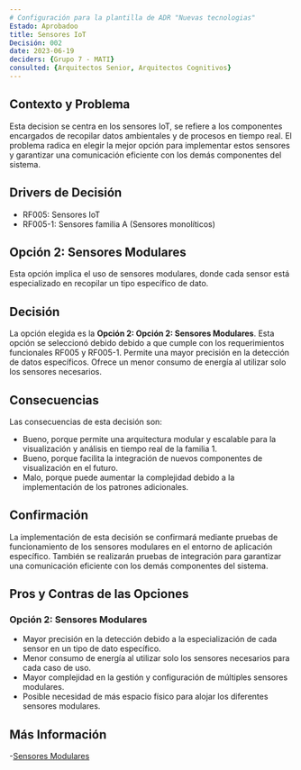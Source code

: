 ```yaml
---
# Configuración para la plantilla de ADR "Nuevas tecnologias"
Estado: Aprobadoo
title: Sensores IoT
Decisión: 002
date: 2023-06-19
deciders: {Grupo 7 - MATI}
consulted: {Arquitectos Senior, Arquitectos Cognitivos}
---
```

## Contexto y Problema

Esta decision se centra en los sensores IoT, se refiere a los componentes encargados de recopilar datos ambientales y de procesos en tiempo real. El problema radica en elegir la mejor opción para implementar estos sensores y garantizar una comunicación eficiente con los demás componentes del sistema.

## Drivers de Decisión

* RF005: Sensores IoT
* RF005-1: Sensores familia A (Sensores monolíticos)

## Opción 2: Sensores Modulares

Esta opción implica el uso de sensores modulares, donde cada sensor está especializado en recopilar un tipo específico de dato.

## Decisión

La opción elegida es la **Opción 2: Opción 2: Sensores Modulares**. Esta opción se seleccionó debido debido a que cumple con los requerimientos funcionales RF005 y RF005-1. Permite una mayor precisión en la detección de datos específicos. Ofrece un menor consumo de energía al utilizar solo los sensores necesarios.

## Consecuencias

Las consecuencias de esta decisión son:

* Bueno, porque permite una arquitectura modular y escalable para la visualización y análisis en tiempo real de la familia 1.
* Bueno, porque facilita la integración de nuevos componentes de visualización en el futuro.
* Malo, porque puede aumentar la complejidad debido a la implementación de los patrones adicionales.

## Confirmación

La implementación de esta decisión se confirmará mediante pruebas de funcionamiento de los sensores modulares en el entorno de aplicación específico. También se realizarán pruebas de integración para garantizar una comunicación eficiente con los demás componentes del sistema.

## Pros y Contras de las Opciones

### Opción 2: Sensores Modulares

* Mayor precisión en la detección debido a la especialización de cada sensor en un tipo de dato específico.
* Menor consumo de energía al utilizar solo los sensores necesarios para cada caso de uso.
* Mayor complejidad en la gestión y configuración de múltiples sensores modulares.
* Posible necesidad de más espacio físico para alojar los diferentes sensores modulares.



## Más Información

-[Sensores Modulares](https://medind10ma.blogspot.com/2017/07/sensores-sensor-un-sensor-es-un.html#:~:text=Son%20aquellos%20en%20donde%20la,entrada%20solo%20controla%20la%20salida.)


